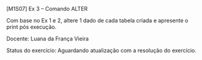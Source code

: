 [M1S07] Ex 3 – Comando ALTER

Com base no Ex 1 e 2, altere 1 dado de cada tabela criada e apresente o print pós execução.

Docente: Luana da França Vieira

Status do exercício: Aguardando atualização com a resolução do exercício.